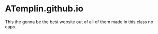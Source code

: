 # ATemplin.github.io
This the gonna be the best website out of all of them made in this class no capo.